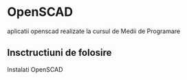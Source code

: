 # OpenSCAD

aplicatii openscad realizate la cursul de Medii de Programare

## Insctructiuni de folosire  

Instalati OpenSCAD

